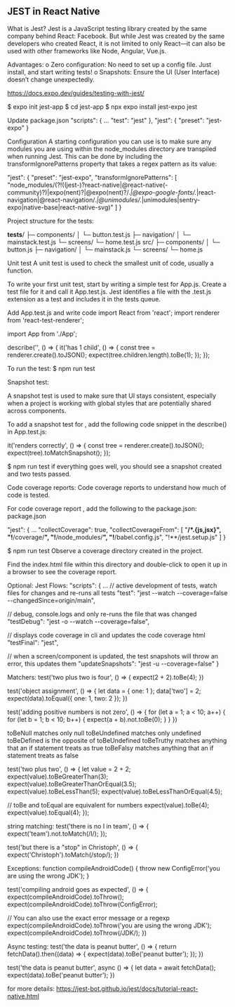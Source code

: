 JEST in React Native
--------------------------------------------------

What is Jest?
Jest is a JavaScript testing library created by the same company behind React: Facebook. But while Jest was created by the same developers who created React, it is not limited to only React—it can also be used with other frameworks like Node, Angular, Vue.js.

Advantages:
o	Zero configuration: No need to set up a config file. Just install, and start writing tests!
o	Snapshots: Ensure the UI (User Interface) doesn’t change unexpectedly.

https://docs.expo.dev/guides/testing-with-jest/

$ expo init jest-app
$ cd jest-app
$ npx expo install  jest-expo  jest

Update package.json
"scripts": {
  ...
  "test": "jest"
},
"jest": {
  "preset": "jest-expo"
}

Configuration
A starting configuration you can use is to make sure any modules you are using within the node_modules directory are transpiled when running Jest. This can be done by including the transformIgnorePatterns property that takes a regex pattern as its value:

"jest": {
  "preset": "jest-expo",
  "transformIgnorePatterns": [
    "node_modules/(?!((jest-)?react-native|@react-native(-community)?)|expo(nent)?|@expo(nent)?/.*|@expo-google-fonts/.*|react-navigation|@react-navigation/.*|@unimodules/.*|unimodules|sentry-expo|native-base|react-native-svg)"
  ]
}

Project structure for the tests:

__tests__/
├─ components/
│  └─ button.test.js
├─ navigation/
│  └─ mainstack.test.js
└─ screens/
   └─ home.test.js
src/
├─ components/
│  └─ button.js
├─ navigation/
│  └─ mainstack.js
└─ screens/
   └─ home.js



Unit test
A unit test is used to check the smallest unit of code, usually a function.

To write your first unit test, start by writing a simple test for App.js. Create a test file for it and call it App.test.js. Jest identifies a file with the .test.js extension as a test and includes it in the tests queue. 

Add App.test.js and write code
import React from 'react';
import renderer from 'react-test-renderer';

import App from './App';

describe('<App />', () => {
  it('has 1 child', () => {
    const tree = renderer.create(<App />).toJSON();
    expect(tree.children.length).toBe(1);
  });
});

To run the test: $ npm run test

Snapshot test:

A snapshot test is used to make sure that UI stays consistent, especially when a project is working with global styles that are potentially shared across components.

To add a snapshot test for <App />, add the following code snippet in the describe() in App.test.js:

it('renders correctly', () => {
  const tree = renderer.create(<App />).toJSON();
  expect(tree).toMatchSnapshot();
});

$ npm run test
if everything goes well, you should see a snapshot created and two tests passed.

Code coverage reports:
Code coverage reports to  understand how much of  code is tested.

For code coverage report , add the following to the package.json:
package.json

"jest": {
  ...
  "collectCoverage": true,
  "collectCoverageFrom": [
    "**/*.{js,jsx}",
    "!**/coverage/**",
    "!**/node_modules/**",
    "!**/babel.config.js",
    "!**/jest.setup.js"
  ]
}

$ npm run test
Observe  a coverage directory created in  the project. 

Find the index.html file within this directory and double-click to open it up in a browser to see the coverage report.


Optional: Jest Flows:
"scripts": {
  ...
  // active development of tests, watch files for changes and re-runs all tests
  "test": "jest --watch --coverage=false --changedSince=origin/main",

  // debug, console.logs and only re-runs the file that was changed
  "testDebug": "jest -o --watch --coverage=false",

  // displays code coverage in cli and updates the code coverage html
  "testFinal": "jest",

  // when a screen/component is updated, the test snapshots will throw an error, this updates them
  "updateSnapshots": "jest -u --coverage=false"
}

Matchers:
test('two plus two is four', () => {
  expect(2 + 2).toBe(4);
})

test('object assignment', () => {
  let data = { one: 1 };
  data['two'] = 2;
  expect(data).toEqual({ one: 1, two: 2 });
})

test('adding positive numbers is not zero', () => {
  for (let a = 1; a < 10; a++) {
    for (let b = 1; b < 10; b++) {
      expect(a + b).not.toBe(0);
    }
  }
})

toBeNull matches only null
toBeUndefined matches only undefined
toBeDefined is the opposite of toBeUndefined
toBeTruthy matches anything that an if statement treats as true
toBeFalsy matches anything that an if statement treats as false


test('two plus two', () => {
  let value = 2 + 2;
  expect(value).toBeGreaterThan(3);
  expect(value).toBeGreaterThanOrEqual(3.5);
  expect(value).toBeLessThan(5);
  expect(value).toBeLessThanOrEqual(4.5);

  // toBe and toEqual are equivalent for numbers
  expect(value).toBe(4);
  expect(value).toEqual(4);
});

string matching:
test('there is no I in team', () => {
  expect('team').not.toMatch(/I/);
});

test('but there is a "stop" in Christoph', () => {
  expect('Christoph').toMatch(/stop/);
})

Exceptions:
function compileAndroidCode() {
  throw new ConfigError('you are using the wrong JDK');
}

test('compiling android goes as expected', () => {
  expect(compileAndroidCode).toThrow();
  expect(compileAndroidCode).toThrow(ConfigError);

  // You can also use the exact error message or a regexp
  expect(compileAndroidCode).toThrow('you are using the wrong JDK');
  expect(compileAndroidCode).toThrow(/JDK/);
})

Async testing:
test('the data is peanut butter', () => {
  return fetchData().then((data) => {
    expect(data).toBe('peanut butter');
  });
})

test('the data is peanut butter', async () => {
  let data = await fetchData();
  expect(data).toBe('peanut butter');
})








for more details:
https://jest-bot.github.io/jest/docs/tutorial-react-native.html